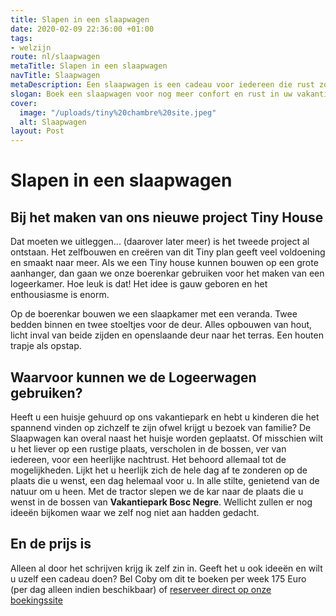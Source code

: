 ```yaml
---
title: Slapen in een slaapwagen
date: 2020-02-09 22:36:00 +01:00
tags:
- welzijn
route: nl/slaapwagen
metaTitle: Slapen in een slaapwagen
navTitle: Slaapwagen
metaDescription: Een slaapwagen is een cadeau voor iedereen die rust zoekt
slogan: Boek een slaapwagen voor nog meer confort en rust in uw vakantie
cover:
  image: "/uploads/tiny%20chambre%20site.jpeg"
  alt: Slaapwagen
layout: Post
---
```


# Slapen in een slaapwagen 

##  Bij het maken van ons nieuwe project Tiny House

Dat moeten we uitleggen... (daarover later meer) is het tweede project al ontstaan. 
Het zelfbouwen en creëren van dit Tiny plan geeft veel voldoening en smaakt naar meer. Als we een Tiny house kunnen bouwen op een grote aanhanger, dan gaan we onze boerenkar gebruiken voor het maken van een logeerkamer. Hoe leuk is dat! Het idee is gauw geboren en het enthousiasme is enorm. 

Op de boerenkar bouwen we een slaapkamer met een veranda. Twee bedden binnen en twee stoeltjes voor de deur. Alles opbouwen van hout, licht inval van beide zijden en openslaande deur naar het terras. Een houten trapje als opstap. 

## Waarvoor kunnen we de Logeerwagen gebruiken? 
Heeft u een huisje gehuurd op ons vakantiepark en hebt u kinderen die het spannend vinden op zichzelf te zijn ofwel krijgt u bezoek van familie? De Slaapwagen kan overal naast het huisje worden geplaatst. 
Of misschien wilt u het liever op een rustige plaats, verscholen in de bossen, ver van iedereen, voor een heerlijke nachtrust. Het behoord allemaal tot de mogelijkheden. 
Lijkt het u heerlijk zich de hele dag af te zonderen op de plaats die u wenst, een dag helemaal voor u. In alle stilte, genietend van de natuur om u heen. Met de tractor slepen we de kar naar de plaats die u wenst in de bossen van **Vakantiepark Bosc Negre**. 
Wellicht zullen er nog ideeën bijkomen waar we zelf nog niet aan hadden gedacht. 

## En de prijs is
Alleen al door het schrijven krijg ik zelf zin in.
Geeft het u ook ideeën en wilt u uzelf een cadeau doen? 
Bel Coby om dit te boeken per week 175 Euro (per dag alleen indien beschikbaar) of [reserveer direct op onze boekingssite](https://bookingpremium.secureholiday.net/nl/14230/Search/product/107066)

